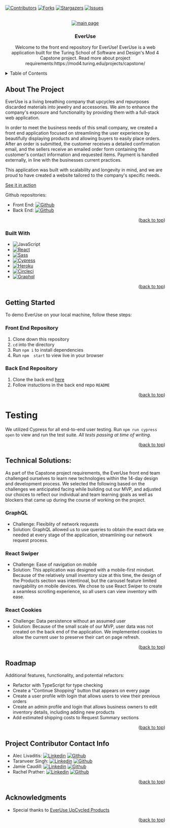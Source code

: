 <a name="readme-top"></a>

<!-- PROJECT SHIELDS -->
[![Contributors][contributors-shield]][contributors-url]
[![Forks][forks-shield]][forks-url]
[![Stargazers][stars-shield]][stars-url]
[![Issues][issues-shield]][issues-url]



<!-- PROJECT LOGO -->
<br />
<div align="center">
  <a href="https://everuse-fe-c2ebec288f10.herokuapp.com/">
    <img src="https://user-images.githubusercontent.com/118572701/265548814-8cc28897-0066-40a7-9f92-bb25de9c3247.png" alt="main page">
  </a>
  <h3 align="center">EverUse</h3>
  <p align="center">
    Welcome to the front end repository for EverUse!
    EverUse is a web application built for the Turing School of Software and Design's Mod 4 Capstone project. Read more about project requirements:https://mod4.turing.edu/projects/capstone/
</div>


<!-- TABLE OF CONTENTS -->
<details>
  <summary>Table of Contents</summary>
  <ol>
    <li>
      <a href="#about-the-project">About The Project</a>
      <ul>
        <li><a href="#built-with">Built With</a></li>
      </ul>
    </li>
    <li>
      <a href="#getting-started">Getting Started</a>
      <ul>
        <li><a href="#Front End Repository">Front End Repository</a></li>
        <li><a href="#Back End Repository">Back End Repository</a></li>
      </ul>
    </li>
    <li><a href="#testing">Testing</a></li>
    <li><a href="#Technical Solutions">Technical Solutions</a></li>
    <li><a href="#Roadmap">Roadmap</a></li
    <li><a href="#Project Contributor Contact Info">Project Contributor Contact Info</a></li>
    <li><a href="#acknowledgments">Acknowledgments</a></li>
  </ol>
</details>



<!-- ABOUT THE PROJECT -->
## About The Project

EverUse is a living breathing company that upcycles and repurposes discarded materials into jewelry and accessories. We aim to enhance the company's exposure and functionality by providing them with a full-stack web application.

In order to meet the business needs of this small company, we created a front end application focused on streamlining the user experience by beautifully displaying products and allowing buyers to easily place orders. After an order is submitted, the customer receives a detailed confirmation email, and the sellers receive an emailed order form containing the customer's contact information and requested items. Payment is handled externally, in line with the businesses current practices. 

This application was built with scalability and longevity in mind, and we are proud to have created a website tailored to the company's specific needs.

[See it in action](https://everuse-fe-c2ebec288f10.herokuapp.com/)

Github repositories:
* Front End: [![Github][Github]][project-fe-gh-url]
* Back End:  [![Github][Github]][project-be-gh-url]

<p align="right">(<a href="#readme-top">back to top</a>)</p>



### Built With

* ![JavaScript][JavaScript]
* [![React][React]][React-url]
* [![Sass][Sass]][Sass-url]
* [![Cypress][Cypress]][Cypress-url]
* [![Heroku][Heroku]][Heroku-url]
* [![Circleci][Circleci]][CircleCI-url]
* [![Graphql][GraphQL]][GraphQL-url]

<p align="right">(<a href="#readme-top">back to top</a>)</p>

<!-- GETTING STARTED -->
## Getting Started

To demo EverUse on your local machine, follow these steps:

### Front End Repository
1. Clone down this repository
1. `cd` into the directory
1. Run `npm i` to install dependencies
1. Run `npm  start` to view live in your browser

### Back End Repository
1. Clone the back end [here](https://github.com/EverUse/EverUse-BE)
1. Follow instuctions in the back end repo `README`

<p align="right">(<a href="#readme-top">back to top</a>)</p>


<!-- Testing -->
# Testing
We utilized Cypress for all end-to-end user testing.
Run `npm run cypress open` to view and run the test suite. 
*All tests passing at time of writing.*

<p align="right">(<a href="#readme-top">back to top</a>)</p>


<!-- Technical Solutions -->
## Technical Solutions:
As part of the Capstone project requirements, the EverUse front end team challenged ourselves to learn new technologies within the 14-day design and development process. We selected the following based on the challenges we anticipated facing while building out our MVP, and adjusted our choices to reflect our individual and team learning goals as well as blockers that came up during the course of working on the project.

### GraphQL
* Challenge: Flexiblity of network requests
* Solution: GraphQL allowed us to use queries to obtain the exact data we needed at every stage of the application, streamlining our network request process.

### React Swiper
* Challenge: Ease of navigation on mobile
* Solution: This application was designed with a mobile-first mindset. Because of the relatively small inventory size at this time, the design of the Products section was intentinoal, but the carousel feature limited navigability on mobile devices. We chose to use React Swiper to create a seamless scrolling experience, so all users can view inventory with ease.

### React Cookies
* Challenge: Data persistence without an assumed user
* Solution: Because of the small scale of our MVP, user data was not created on the back end of the application. We implemented cookies to allow the current user to preserve their cart on page refresh. 

<p align="right">(<a href="#readme-top">back to top</a>)</p>

<!-- Roadmap -->
## Roadmap
Additional features, functionality, and potential refactors:
  * Refactor with TypeScript for type checking
  * Create a "Continue Shopping" button that appears on every page
  * Create a user profile with login that allows users to view their previous orders
  * Create an admin profile and login that allows business owners to edit inventory details, including adding new products
  * Add estimated shipping costs to Request Summary sections

<p align="right">(<a href="#readme-top">back to top</a>)</p>

<!-- CONTACT -->
## Project Contributor Contact Info
* Alec Livaditis: [![Linkedin][Linkedin-shield]][alec-li-url] [![Github][Github]][alec-gh-url]
* Taranveer Singh: [![Linkedin][Linkedin-shield]][taranveer-li-url] [![Github][Github]][taranveer-gh-url]
* Jamie Caudill: [![Linkedin][Linkedin-shield]][jamie-li-url] [![Github][Github]][jamie-gh-url]
* Rachel Prather: [![Linkedin][Linkedin-shield]][rachel-li-url] [![Github][Github]][rachel-gh-url]

<p align="right">(<a href="#readme-top">back to top</a>)</p>


<!-- ACKNOWLEDGMENTS -->
## Acknowledgments

* Special thanks to [EverUse UpCycled Products](https://www.instagram.com/everuseproducts/?hl=en)

<p align="right">(<a href="#readme-top">back to top</a>)</p>


<!-- MARKDOWN LINKS & IMAGES -->
<!-- https://www.markdownguide.org/basic-syntax/#reference-style-links -->
[contributors-shield]: https://img.shields.io/github/contributors/EverUse/EverUse-FE.svg?style=flat
[contributors-url]: https://github.com/EverUse/EverUse-FE/graphs/contributors
[forks-shield]: https://img.shields.io/github/forks/EverUse/EverUse-FE.svg?style=flat
[forks-url]: https://github.com/EverUse/EverUse-FE/forks
[stars-shield]: https://img.shields.io/github/stars/EverUse/EverUse-FE.svg?style=flat
[stars-url]: https://github.com/jcjurado3/civic_voice_plus_be/stargazers
[issues-shield]: https://img.shields.io/github/issues/EverUse/EverUse-FE.svg?style=flat
[issues-url]: https://github.com/EverUse/EverUse-FE/issues
[linkedin-shield]: https://img.shields.io/badge/LinkedIn-0077B5?style=for-the-badge&logo=linkedin&logoColor=white
[circleci-badge]: https://circleci.com/gh/EverUse/EverUse-FE.svg?style=shield&circle-token=77487a9c4e7a05ab874ab41c0bb4690220dc2d3c
[alec-li-url]: https://www.linkedin.com/in/alec-livaditis/
[taranveer-li-url]: https://www.linkedin.com/in/taranveersingh93/
[jamie-li-url]: https://www.linkedin.com/in/jamie-caudill/
[rachel-li-url]: https://www.linkedin.com/in/rachel-soae-prather/
[Github]: https://img.shields.io/badge/GitHub-100000?style=for-the-badge&logo=github&logoColor=white
[project-fe-gh-url]: https://github.com/EverUse/EverUse-FE
[project-be-gh-url]: https://github.com/EverUse/EverUse-BE
[alec-gh-url]: https://github.com/alivaditis
[taranveer-gh-url]: https://github.com/taranveersingh93
[jamie-gh-url]: https://github.com/JamieCaudill
[rachel-gh-url]: https://github.com/rachelsoae
[JavaScript]: https://img.shields.io/badge/JavaScript-%23F7DF1E?style=for-the-badge&logo=javascript&logoColor=black
[React]: https://img.shields.io/badge/React-%2361DAFB?style=for-the-badge&logo=react&logoColor=black
[React-url]: https://react.dev/
[Sass]: https://img.shields.io/badge/Sass-%23CC6699?style=for-the-badge&logo=sass&logoColor=white
[Sass-url]: https://sass-lang.com/
[Cypress]: https://img.shields.io/badge/Cypress-%2317202C?style=for-the-badge&logo=cypress&logoColor=white
[Cypress-url]: https://docs.cypress.io/guides/overview/why-cypress
[Heroku]: https://img.shields.io/badge/Heroku-430098?style=for-the-badge&logo=heroku&logoColor=white
[Heroku-url]: https://devcenter.heroku.com/articles/getting-started-with-rails7
[CircleCI]: https://img.shields.io/badge/circleci-343434?style=for-the-badge&logo=circleci&logoColor=white
[CircleCI-url]: https://circleci.com/
[GraphQL]: https://img.shields.io/badge/Graphql-E10098?style=for-the-badge&logo=graphql&logoColor=white
[GraphQL-url]: https://graphql.org/